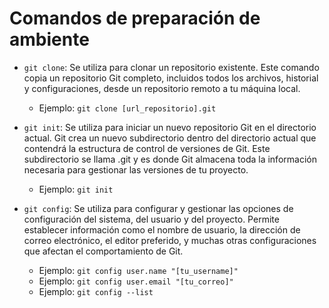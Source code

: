 # Comandos de preparación de ambiente

- `git clone`: Se utiliza para clonar un repositorio existente. Este comando copia un repositorio Git completo, incluidos todos los archivos, historial y configuraciones, desde un repositorio remoto a tu máquina local.

  - Ejemplo: `git clone [url_repositorio].git`

- `git init`: Se utiliza para iniciar un nuevo repositorio Git en el directorio actual. Git crea un nuevo subdirectorio dentro del directorio actual que contendrá la estructura de control de versiones de Git. Este subdirectorio se llama .git y es donde Git almacena toda la información necesaria para gestionar las versiones de tu proyecto.

  - Ejemplo: `git init`

- `git config`: Se utiliza para configurar y gestionar las opciones de configuración del sistema, del usuario y del proyecto. Permite establecer información como el nombre de usuario, la dirección de correo electrónico, el editor preferido, y muchas otras configuraciones que afectan el comportamiento de Git.

  - Ejemplo: `git config user.name "[tu_username]"`
  - Ejemplo: `git config user.email "[tu_correo]"`
  - Ejemplo: `git config --list`
